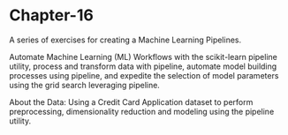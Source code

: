 # Chapter-16

A series of exercises for creating a Machine Learning Pipelines.

Automate Machine Learning (ML) Workflows with the scikit-learn pipeline utility, process and transform data with pipeline, automate model building processes using pipeline, and expedite the selection of model parameters using the grid search leveraging pipeline.

About the Data:
Using a Credit Card Application dataset to perform preprocessing, dimensionality reduction and modeling using the pipeline utility.
